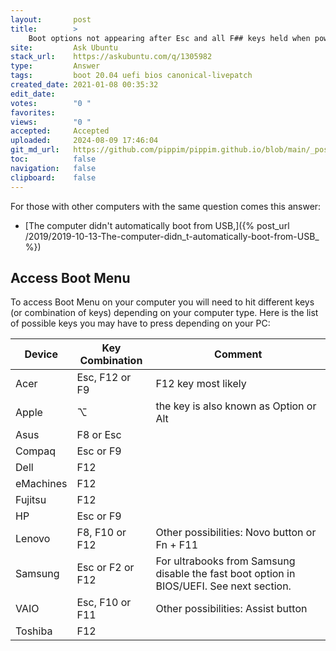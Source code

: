 ```yaml
---
layout:       post
title:        >
    Boot options not appearing after Esc and all F## keys held when powering up laptop
site:         Ask Ubuntu
stack_url:    https://askubuntu.com/q/1305982
type:         Answer
tags:         boot 20.04 uefi bios canonical-livepatch
created_date: 2021-01-08 00:35:32
edit_date:    
votes:        "0 "
favorites:    
views:        "0 "
accepted:     Accepted
uploaded:     2024-08-09 17:46:04
git_md_url:   https://github.com/pippim/pippim.github.io/blob/main/_posts/2021/2021-01-08-Boot-options-not-appearing-after-Esc-and-all-F__-keys-held-when-powering-up-laptop.md
toc:          false
navigation:   false
clipboard:    false
---
```


For those with other computers with the same question comes this answer:

- [The computer didn't automatically boot from USB,]({% post_url /2019/2019-10-13-The-computer-didn_t-automatically-boot-from-USB_ %})

## Access Boot Menu

To access Boot Menu on your computer you will need to hit different keys (or combination of keys) depending on your computer type. Here is the list of possible keys you may have to press depending on your PC:

| Device     |  Key Combination   | Comment |
| ---------- | ------------------ |-------- |
| Acer       | Esc, F12 or F9     | F12 key most likely |
| Apple      | ⌥                           | the key is also known as Option or Alt |
| Asus       | F8 or Esc          | |
| Compaq     | Esc or F9          | |
| Dell       | F12                | |
| eMachines  | F12                | |
| Fujitsu    | F12                | |
| HP         | Esc or F9          | |
| Lenovo     | F8, F10 or F12     | Other possibilities: Novo button or Fn + F11 |
| Samsung    | Esc or F2 or F12   | For ultrabooks from Samsung disable the fast boot option in BIOS/UEFI. See next section. |
| VAIO       | Esc, F10 or F11    | Other possibilities: Assist button |
| Toshiba    | F12                | |

